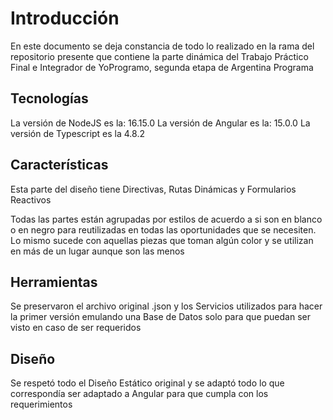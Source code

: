 # Introducción
En este documento se deja constancia de todo lo realizado en la rama del repositorio presente que contiene la parte dinámica del Trabajo Práctico Final e Integrador de YoProgramo, segunda etapa de Argentina Programa

## Tecnologías
La versión de NodeJS es la: 16.15.0
La versión de Angular es la: 15.0.0
La versión de Typescript es la 4.8.2

## Características
Esta parte del diseño tiene Directivas, Rutas Dinámicas y Formularios Reactivos

Todas las partes están agrupadas por estilos de acuerdo a si son en blanco o en negro para reutilizadas en todas las oportunidades que se necesiten. Lo mismo sucede con aquellas piezas que toman algún color y se utilizan en más de un lugar aunque son las menos

## Herramientas
Se preservaron el archivo original .json y los Servicios utilizados para hacer la primer versión emulando una Base de Datos solo para que puedan ser visto en caso de ser requeridos

## Diseño
Se respetó todo el Diseño Estático original y se adaptó todo lo que correspondía ser adaptado a Angular para que cumpla con los requerimientos